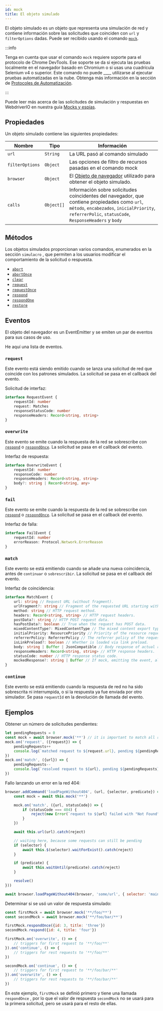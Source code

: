 ```yaml
---
id: mock
title: El objeto simulado
---
```


El objeto simulado es un objeto que representa una simulación de red y contiene información sobre las solicitudes que coinciden con `url` y `filterOptions` dadas. Puede ser recibido usando el comando [`mock`](/docs/api/browser/mock).

:::info

Tenga en cuenta que usar el comando `mock` requiere soporte para el protocolo de Chrome DevTools. Ese soporte se da si ejecuta las pruebas localmente en el navegador basado en Chromium o si usas una cuadrícula Selenium v4 o superior. Este comando no puede ____ utilizarse al ejecutar pruebas automatizadas en la nube. Obtenga más información en la sección de [Protocoles de Automatización](/docs/automationProtocols).

:::

Puede leer más acerca de las solicitudes de simulación y respuestas en WebdriverIO en nuestra guía [Mocks y espías](/docs/mocksandspies).

## Propiedades

Un objeto simulado contiene las siguientes propiedades:

| Nombre          | Tipo       | Información                                                                                                                                                                                          |
| --------------- | ---------- | ---------------------------------------------------------------------------------------------------------------------------------------------------------------------------------------------------- |
| `url`           | `String`   | La URL pasó al comando simulado                                                                                                                                                                      |
| `filterOptions` | `Object`   | Las opciones de filtro de recursos pasadas en el comando mock                                                                                                                                        |
| `browser`       | `Object`   | El [Objeto de navegador](/docs/api/browser) utilizado para obtener el objeto simulado.                                                                                                               |
| `calls`         | `Object[]` | Información sobre solicitudes coincidentes del navegador, que contiene propiedades como `url`, `método`, `encabezados`, `inicialPriority`, `referrerPolic`, `statusCode`, `ResponseHeaders` y `body` |

## Métodos

Los objetos simulados proporcionan varios comandos, enumerados en la sección `simulacro` , que permiten a los usuarios modificar el comportamiento de la solicitud o respuesta.

- [`abort`](/docs/api/mock/abort)
- [`abortOnce`](/docs/api/mock/abortOnce)
- [`clear`](/docs/api/mock/clear)
- [`request`](/docs/api/mock/request)
- [`requestOnce`](/docs/api/mock/requestOnce)
- [`respond`](/docs/api/mock/respond)
- [`respondOne`](/docs/api/mock/respondOnce)
- [`restore`](/docs/api/mock/restore)

## Eventos

El objeto del navegador es un EventEmitter y se emiten un par de eventos para sus casos de uso.

He aquí una lista de eventos.

### `request`

Este evento está siendo emitido cuando se lanza una solicitud de red que coincide con los patrones simulados. La solicitud se pasa en el callback del evento.

Solicitud de interfaz:
```ts
interface RequestEvent {
    requestId: number
    request: Matches
    responseStatusCode: number
    responseHeaders: Record<string, string>
}
```

### `overwrite`

Este evento se emite cuando la respuesta de la red se sobrescribe con [`respond`](/docs/api/mock/respond) o [`respondOnce`](/docs/api/mock/respondOnce). La solicitud se pasa en el callback del evento.

Interfaz de respuesta:
```ts
interface OverwriteEvent {
    requestId: number
    responseCode: number
    responseHeaders: Record<string, string>
    body?: string | Record<string, any>
}
```

### `fail`

Este evento se emite cuando la respuesta de la red se sobrescribe con [`respond`](/docs/api/mock/abort) o [`respondOnce`](/docs/api/mock/abortOnce). La solicitud se pasa en el callback del evento.

Interfaz de falla:
```ts
interface FailEvent {
    requestId: number
    errorReason: Protocol.Network.ErrorReason
}
```

### `match`

Este evento se está emitiendo cuando se añade una nueva coincidencia, antes de `continuar` o `sobrescribir`. La solicitud se pasa en el callback del evento.

Interfaz de coincidencia:
```ts
interface MatchEvent {
    url: string // Request URL (without fragment).
    urlFragment?: string // Fragment of the requested URL starting with hash, if present.
    method: string // HTTP request method.
    headers: Record<string, string> // HTTP request headers.
    postData?: string // HTTP POST request data.
    hasPostData?: boolean // True when the request has POST data.
    mixedContentType?: MixedContentType // The mixed content export type of the request.
    initialPriority: ResourcePriority // Priority of the resource request at the time request is sent.
    referrerPolicy: ReferrerPolicy // The referrer policy of the request, as defined in https://www.w3.org/TR/referrer-policy/
    isLinkPreload?: boolean // Whether is loaded via link preload.
    body: string | Buffer | JsonCompatible // Body response of actual resource.
    responseHeaders: Record<string, string> // HTTP response headers.
    statusCode: number // HTTP response status code.
    mockedResponse?: string | Buffer // If mock, emitting the event, also modified it's response.
}
```

### `continue`

Este evento se está emitiendo cuando la respuesta de red no ha sido sobrescrita ni interrumpida, o si la respuesta ya fue enviada por otro simulador. Se pasa `requestId` en la devolución de llamada del evento.

## Ejemplos

Obtener un número de solicitudes pendientes:

```js
let pendingRequests = 0
const mock = await browser.mock('**') // it is important to match all requests otherwise, the resulting value can be very confusing.
mock.on('request', ({request}) => {
    pendingRequests++
    console.log(`matched request to ${request.url}, pending ${pendingRequests} requests`)
})
mock.on('match', ({url}) => {
    pendingRequests--
    console.log(`resolved request to ${url}, pending ${pendingRequests} requests`)
})
```

Fallo lanzando un error en la red 404:

```js
browser.addCommand('loadPageWithout404', (url, {selector, predicate}) => new Promise(async (resolve, reject) => {
    const mock = await this.mock('**')

    mock.on('match', ({url, statusCode}) => {
        if (statusCode === 404) {
            reject(new Error(`request to ${url} failed with "Not Found"`))
        }
    })

    await this.url(url).catch(reject)

    // waiting here, because some requests can still be pending
    if (selector) {
        await this.$(selector).waitForExist().catch(reject)
    }

    if (predicate) {
        await this.waitUntil(predicate).catch(reject)
    }

    resolve()
}))

await browser.loadPageWithout404(browser, 'some/url', { selector: 'main' })
```

Determinar si se usó un valor de respuesta simulado:

```js
const firstMock = await browser.mock('**/foo/**')
const secondMock = await browser.mock('**/foo/bar/**')

firstMock.respondOnce({id: 3, title: 'three'})
secondMock.respond({id: 4, title: 'four'})

firstMock.on('overwrite', () => {
    // triggers for first request to '**/foo/**'
}).on('continue', () => {
    // triggers for rest requests to '**/foo/**'
})

secondMock.on('continue', () => {
    // triggers for first request to '**/foo/bar/**'
}).on('overwrite', () => {
    // triggers for rest requests to '**/foo/bar/**'
})
```

En este ejemplo, `firstMock` se definió primero y tiene una llamada `respondOnce` , por lo que el valor de respuesta `secondMock` no se usará para la primera solicitud, pero se usará para el resto de ellas.
